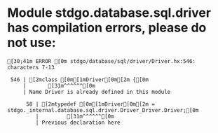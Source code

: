 # Module stdgo.database.sql.driver has compilation errors, please do not use:
```
[30;41m ERROR [0m stdgo/database/sql/driver/Driver.hx:546: characters 7-13

 546 | [2mclass [0m[1mDriver[0m[2m {[0m
     |       [31m^^^^^^[0m
     | Name Driver is already defined in this module

      58 | [2mtypedef [0m[1mDriver[0m[2m = stdgo._internal.database.sql.driver.Driver_Driver.Driver;[0m
         |         [31m^^^^^^[0m
         | Previous declaration here


```

